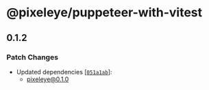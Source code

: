 # @pixeleye/puppeteer-with-vitest

## 0.1.2

### Patch Changes

- Updated dependencies [[`051a1ab`](https://github.com/pixeleye-io/pixeleye/commit/051a1ab3256790c026599344b7697e9e94a519c2)]:
  - pixeleye@0.1.0
